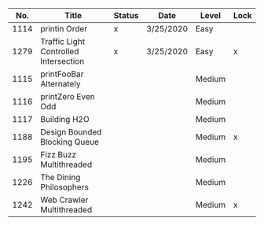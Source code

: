 | No.  | Title                                     | Status | Date      | Level  | Lock |
|------|-------------------------------------------|--------|-----------|--------|------|
| 1114 | printin Order                            | x      | 3/25/2020 | Easy   |      |
| 1279 | Traffic Light Controlled Intersection     | x      | 3/25/2020 | Easy   | x    |
| 1115 | printFooBar Alternately                  |        |           | Medium |      |
| 1116 | printZero Even Odd                       |        |           | Medium |      |
| 1117 | Building H2O                              |        |           | Medium |      |
| 1188 | Design Bounded Blocking Queue             |        |           | Medium | x    |
| 1195 | Fizz Buzz Multithreaded                   |        |           | Medium |      |
| 1226 | The Dining Philosophers                   |        |           | Medium |      |
| 1242 | Web Crawler Multithreaded                 |        |           | Medium | x    |
